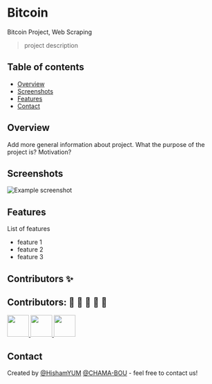 # Bitcoin
Bitcoin Project, Web Scraping

>  project description

## Table of contents
* [Overview](#overview)
* [Screenshots](#screenshots)
* [Features](#features)
* [Contact](#contact)

## Overview
Add more general information about project. What the purpose of the project is? Motivation?

## Screenshots
![Example screenshot](./img/screenshot.png)



## Features
List of features 
*  feature 1
*  feature 2
*  feature 3

## Contributors ✨

## Contributors: :man: :woman: :woman: :woman: :man:

<a href="https://github.com/HishamYUM/Bitcoin/graphs/contributors">
  <img src="https://avatars3.githubusercontent.com/u/37296813?s=400&u=e3fe4eab0e61874b6de80dc4e75e4d95ec0f1e22&v=4" width="50" height="50" />
  <img src="https://avatars.githubusercontent.com/u/74383893?v=4" width="50" height="50">
  <img src="https://avatars.githubusercontent.com/u/74618487?v=4 width="50" height="50" />

</a>

## Contact
Created by [@HishamYUM](https://www.github.com/HishamYUM) [@CHAMA-BOU](https://www.github.com/CHAMA-BOU)  - feel free to contact us!
